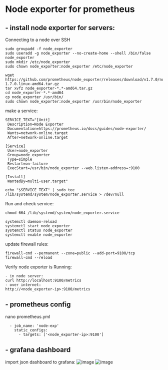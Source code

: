 # Node exporter for prometheus

## - install node exporter for servers:
Connecting to a node over SSH
```
sudo groupadd -f node_exporter
sudo useradd -g node_exporter --no-create-home --shell /bin/false node_exporter
sudo mkdir /etc/node_exporter
sudo chown node_exporter:node_exporter /etc/node_exporter

wget https://github.com/prometheus/node_exporter/releases/download/v1.7.0/node_exporter-1.7.0.linux-amd64.tar.gz
tar xvfz node_exporter-*.*-amd64.tar.gz
cd node_exporter-*.*-amd64
cp node_exporter /usr/bin/
sudo chown node_exporter:node_exporter /usr/bin/node_exporter
```
make a service:
```
SERVICE_TEXT="[Unit]
 Description=Node Exporter
 Documentation=https://prometheus.io/docs/guides/node-exporter/
 Wants=network-online.target
 After=network-online.target

[Service]
 User=node_exporter
 Group=node_exporter
 Type=simple
 Restart=on-failure
 ExecStart=/usr/bin/node_exporter --web.listen-address=:9100

[Install]
 WantedBy=multi-user.target"

echo "$SERVICE_TEXT" | sudo tee /lib/systemd/system/node_exporter.service > /dev/null
```

Run and check service:
```
chmod 664 /lib/systemd/system/node_exporter.service

systemctl daemon-reload
systemctl start node_exporter
systemctl status node_exporter
systemctl enable node_exporter
```
update firewall rules:
```
firewall-cmd --permanent --zone=public --add-port=9100/tcp
firewall-cmd --reload
```
Verify node exporter is Running:
```
- in node server:
curl http://localhost:9100/metrics
- over internet:
http://<node_exporter-ip>:9100/metrics
```

## - prometheus config
nano prometheus.yml
```
  - job_name: 'node-exp'
    static_configs:
      - targets: ['<node_exporter-ip>:9100']
```
## - grafana dashboard
import json dashboard to grafana:
![image](https://github.com/user-attachments/assets/07bf2272-8868-42fc-9145-6b9a6ef45735)
![image](https://github.com/user-attachments/assets/f6991d4b-6ac8-4300-9a5d-ca2eeb39af59)


